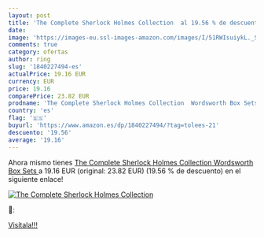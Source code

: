 ```yaml
---
layout: post
title: 'The Complete Sherlock Holmes Collection  al 19.56 % de descuento'
date: 
image: 'https://images-eu.ssl-images-amazon.com/images/I/51RWIsuiykL._SL200_.jpg'
comments: true
category: ofertas
author: ring
slug: '1840227494-es'
actualPrice: 19.16 EUR
currency: EUR
price: 19.16
comparePrice: 23.82 EUR
prodname: 'The Complete Sherlock Holmes Collection  Wordsworth Box Sets '
country: 'es'
flag: '🇪🇸'
buyurl: 'https://www.amazon.es/dp/1840227494/?tag=tolees-21'
descuento: '19.56'
average: '19.16'
---
```


Ahora mismo tienes [The Complete Sherlock Holmes Collection  Wordsworth Box Sets ](https://www.amazon.es/dp/1840227494/?tag=tolees-21) a 19.16 EUR (original: 23.82 EUR) (19.56 %  de descuento) en el siguiente enlace!

[![The Complete Sherlock Holmes Collection ](https://images-eu.ssl-images-amazon.com/images/I/51RWIsuiykL._SL200_.jpg)](https://www.amazon.es/dp/1840227494/?tag=tolees-21)

🔎:


[Visítala!!!](https://www.amazon.es/dp/1840227494/?tag=tolees-21)
